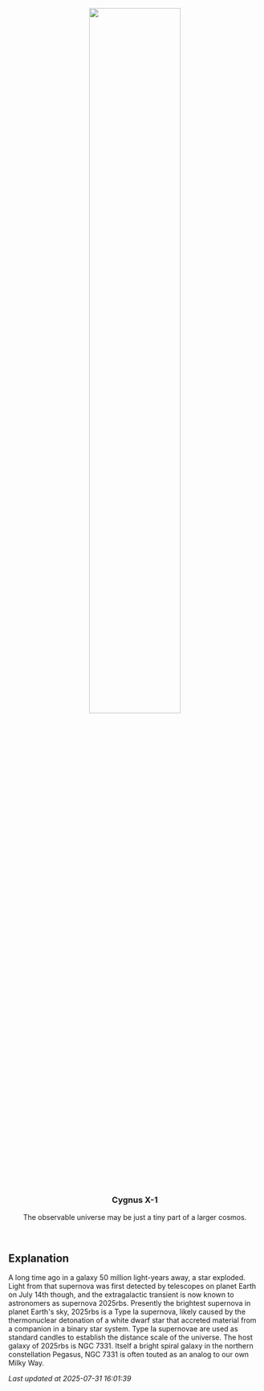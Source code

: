 <p align='center'>
    <img src='https://apod.nasa.gov/apod/image/2507/2025rbsAnnotated1024.png' width='60%' />
    <h3 align="center">Cygnus X-1</h3>
    <p align="center">The observable universe may be just a tiny part of a larger cosmos.</p>
</p>
<br/>

Explanation
--
A long time ago in a galaxy 50 million light-years away, a star exploded. Light from that supernova was first detected by telescopes on planet Earth on July 14th though, and the extragalactic transient is now known to astronomers as supernova 2025rbs. Presently the brightest supernova in planet Earth's sky, 2025rbs is a Type Ia supernova, likely caused by the thermonuclear detonation of a white dwarf star that accreted material from a companion in a binary star system.  Type Ia supernovae are used as standard candles to establish the distance scale of the universe. The host galaxy of 2025rbs is NGC 7331. Itself a bright spiral galaxy in the northern constellation Pegasus, NGC 7331 is often touted as an analog to our own Milky Way.


*Last updated at 2025-07-31 16:01:39*
